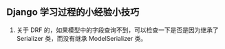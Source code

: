 ## Django 学习过程的小经验小技巧

1. 关于 DRF 的，如果模型中的字段查询不到，可以检查一下是否是因为继承了 Serializer 类，而没有继承 ModelSerializer 类。